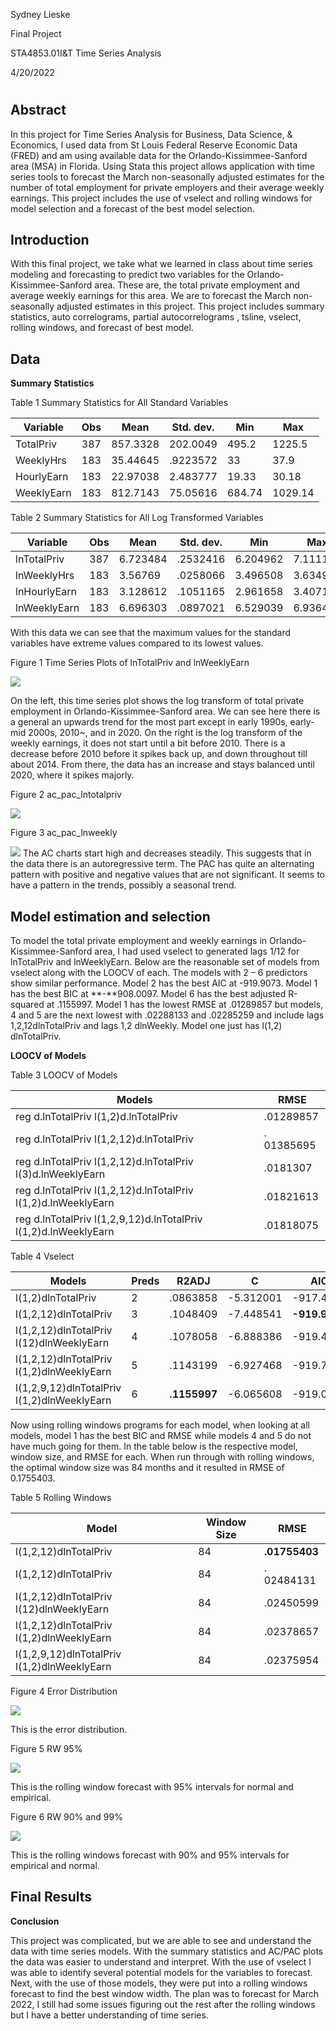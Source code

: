 Sydney Lieske

Final Project

STA4853.01I&T Time Series Analysis

4/20/2022

# 



## Abstract

In this project for Time Series Analysis for Business, Data Science, & Economics, I used data from St Louis Federal Reserve Economic Data (FRED) and am using available data for the Orlando-Kissimmee-Sanford area (MSA) in Florida. Using Stata this project allows application with time series tools to forecast the March non-seasonally adjusted estimates for the number of total employment for private employers and their average weekly earnings. This project includes the use of vselect and rolling windows for model selection and a forecast of the best model selection.


## Introduction

With this final project, we take what we learned in class about time series modeling and forecasting to predict two variables for the Orlando-Kissimmee-Sanford area. These are, the total private employment and average weekly earnings for this area. We are to forecast the March non-seasonally adjusted estimates in this project. This project includes summary statistics, auto correlograms, partial autocorrelograms , tsline, vselect, rolling windows, and forecast of best model.

## Data

**Summary Statistics**

Table 1 Summary Statistics for All Standard Variables

| **Variable** | **Obs** | **Mean** | **Std. dev.** | **Min** | **Max** |
|--------------|---------|----------|---------------|---------|---------|
| TotalPriv    | 387     | 857.3328 | 202.0049      | 495.2   | 1225.5  |
| WeeklyHrs    | 183     | 35.44645 | .9223572      | 33      | 37.9    |
| HourlyEarn   | 183     | 22.97038 | 2.483777      | 19.33   | 30.18   |
| WeeklyEarn   | 183     | 812.7143 | 75.05616      | 684.74  | 1029.14 |

Table 2 Summary Statistics for All Log Transformed Variables

| **Variable** | **Obs** | **Mean** | **Std. dev.** | **Min**  | **Max**  |
|--------------|---------|----------|---------------|----------|----------|
| lnTotalPriv  | 387     | 6.723484 | .2532416      | 6.204962 | 7.111104 |
| lnWeeklyHrs  | 183     | 3.56769  | .0258066      | 3.496508 | 3.634951 |
| lnHourlyEarn | 183     | 3.128612 | .1051165      | 2.961658 | 3.407179 |
| lnWeeklyEarn | 183     | 6.696303 | .0897021      | 6.529039 | 6.936479 |

With this data we can see that the maximum values for the standard variables have extreme values compared to its lowest values.

Figure 1 Time Series Plots of lnTotalPriv and lnWeeklyEarn

<img src = Images/lntsline.png>

On the left, this time series plot shows the log transform of total private employment in Orlando-Kissimmee-Sanford area. We can see here there is a general an upwards trend for the most part except in early 1990s, early-mid 2000s, 2010\~, and in 2020. On the right is the log transform of the weekly earnings, it does not start until a bit before 2010. There is a decrease before 2010 before it spikes back up, and down throughout till about 2014. From there, the data has an increase and stays balanced until 2020, where it spikes majorly.

Figure 2 ac_pac_lntotalpriv

<img src = Images/ac_pac_total.png>

Figure 3 ac_pac_lnweekly

<img src = Images/ac_pac_weekly.png>
The AC charts start high and decreases steadily. This suggests that in the data there is an autoregressive term. The PAC has quite an alternating pattern with positive and negative values that are not significant. It seems to have a pattern in the trends, possibly a seasonal trend.

## Model estimation and selection

To model the total private employment and weekly earnings in Orlando-Kissimmee-Sanford area, I had used vselect to generated lags 1/12 for lnTotalPriv and lnWeeklyEarn. Below are the reasonable set of models from vselect along with the LOOCV of each. The models with 2 – 6 predictors show similar performance. Model 2 has the best AIC at -919.9073. Model 1 has the best BIC at **-**908.0097. Model 6 has the best adjusted R-squared at .1155997. Model 1 has the lowest RMSE at .01289857 but models, 4 and 5 are the next lowest with .02288133 and .02285259 and include lags 1,2,12dlnTotalPriv and lags 1,2 dlnWeekly. Model one just has l(1,2) dlnTotalPriv.

**LOOCV of Models**

Table 3 LOOCV of Models

| **Models**                                                      | **RMSE**    |
|-----------------------------------------------------------------|-------------|
| reg d.lnTotalPriv l(1,2)d.lnTotalPriv                           | .01289857   |
| reg d.lnTotalPriv l(1,2,12)d.lnTotalPriv                        | . 01385695  |
| reg d.lnTotalPriv l(1,2,12)d.lnTotalPriv l(3)d.lnWeeklyEarn     | .0181307    |
| reg d.lnTotalPriv l(1,2,12)d.lnTotalPriv l(1,2)d.lnWeeklyEarn   | .01821613   |
| reg d.lnTotalPriv l(1,2,9,12)d.lnTotalPriv l(1,2)d.lnWeeklyEarn |  .01818075  |

Table 4 Vselect

| **Models**                                  | **Preds** | **R2ADJ**    | **C**     | **AIC**       | **AICC**      | **BIC**       |
|---------------------------------------------|-----------|--------------|-----------|---------------|---------------|---------------|
| l(1,2)dlnTotalPriv                          | 2         | .0863858     | -5.312001 | -917.4171     | -917.1747     | **-908.0097** |
| l(1,2,12)dlnTotalPriv                       | 3         | .1048409     | -7.448541 | **-919.9073** | **-919.5415** | -907.3641     |
| l(1,2,12)dlnTotalPriv l(12)dlnWeeklyEarn    | 4         | .1078058     | -6.888386 | -919.4985     | -918.9832     | -903.8195     |
| l(1,2,12)dlnTotalPriv l(1,2)dlnWeeklyEarn   | 5         | .1143199     | -6.927468 | -919.7777     | -919.0864     | -900.9629     |
| l(1,2,9,12)dlnTotalPriv l(1,2)dlnWeeklyEarn | 6         | **.1155997** | -6.065608 | -919.0633     | -918.1689     | -897.1127     |

Now using rolling windows programs for each model, when looking at all models, model 1 has the best BIC and RMSE while models 4 and 5 do not have much going for them. In the table below is the respective model, window size, and RMSE for each. When run through with rolling windows, the optimal window size was 84 months and it resulted in RMSE of 0.1755403.

Table 5 Rolling Windows

| **Model**                                   | **Window Size** | **RMSE**      |
|---------------------------------------------|-----------------|---------------|
| l(1,2,12)dlnTotalPriv                       | 84              | **.01755403** |
| l(1,2,12)dlnTotalPriv                       | 84              | . 02484131    |
| l(1,2,12)dlnTotalPriv l(12)dlnWeeklyEarn    | 84              | .02450599     |
| l(1,2,12)dlnTotalPriv l(1,2)dlnWeeklyEarn   | 84              | .02378657     |
| l(1,2,9,12)dlnTotalPriv l(1,2)dlnWeeklyEarn | 84              | .02375954     |

Figure 4 Error Distribution

<img src = Images/Error_Disc.png>

This is the error distribution.

Figure 5 RW 95%

<img src = Images/TotalPriv_RW_95.png>

This is the rolling window forecast with 95% intervals for normal and empirical.

Figure 6 RW 90% and 99%

<img src = Images/TotalPriv_FW_90_99.png>

This is the rolling windows forecast with 90% and 95% intervals for empirical and normal.

## Final Results

**Conclusion**

This project was complicated, but we are able to see and understand the data with time series models. With the summary statistics and AC/PAC plots the data was easier to understand and interpret. With the use of vselect I was able to identify several potential models for the variables to forecast. Next, with the use of those models, they were put into a rolling windows forecast to find the best window width. The plan was to forecast for March 2022, I still had some issues figuring out the rest after the rolling windows but I have a better understanding of time series.
